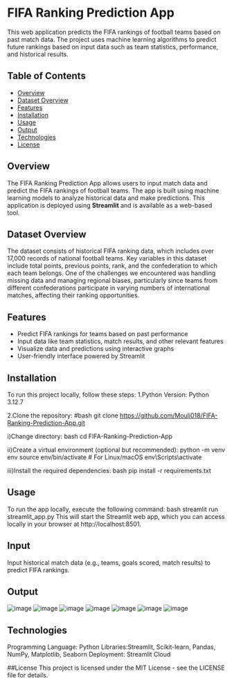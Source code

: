# FIFA Ranking Prediction App

This web application predicts the FIFA rankings of football teams based on past match data. The project uses machine learning algorithms to predict future rankings based on input data such as team statistics, performance, and historical results.

## Table of Contents
- [Overview](#overview)
- [Dataset Overview](#datasetoverview)
- [Features](#features)
- [Installation](#installation)
- [Usage](#usage)
- [Output](#output)
- [Technologies](#technologies)
- [License](#license)

## Overview

The FIFA Ranking Prediction App allows users to input match data and predict the FIFA rankings of football teams. The app is built using machine learning models to analyze historical data and make predictions. This application is deployed using **Streamlit** and is available as a web-based tool.

## Dataset Overview
The dataset consists of historical FIFA ranking data, which includes over 17,000 records of national football teams. Key variables in this dataset include total points, previous points, rank, and the confederation to which each team belongs. One of the challenges we encountered was handling missing data and managing regional biases, particularly since teams from different confederations participate in varying numbers of international matches, affecting their ranking opportunities.


## Features

- Predict FIFA rankings for teams based on past performance
- Input data like team statistics, match results, and other relevant features
- Visualize data and predictions using interactive graphs
- User-friendly interface powered by Streamlit

## Installation

To run this project locally, follow these steps:
1.Python Version:
   Python 3.12.7

2.Clone the repository:
   #bash
   git clone https://github.com/Mouli018/FIFA-Ranking-Prediction-App.git

i)Change directory:
bash
cd FIFA-Ranking-Prediction-App

ii)Create a virtual environment (optional but recommended):
python -m venv env
source env/bin/activate  # For Linux/macOS
env\Scripts\activate 

iii)Install the required dependencies:
bash
pip install -r requirements.txt

## Usage
To run the app locally, execute the following command:
bash
streamlit run streamlit_app.py
This will start the Streamlit web app, which you can access locally in your browser at http://localhost:8501.
## Input
Input historical match data (e.g., teams, goals scored, match results) to predict FIFA rankings.
## Output
![image](https://github.com/user-attachments/assets/81b509b5-a145-48c1-89a3-cce26f947646)
![image](https://github.com/user-attachments/assets/0dcfefc6-ecf0-4eee-8741-c6dbdb294503)
![image](https://github.com/user-attachments/assets/1b127cce-b313-4275-b61f-c51e56492f3b)
![image](https://github.com/user-attachments/assets/a8767a44-4f05-4223-aed2-5a77639ce034)
![image](https://github.com/user-attachments/assets/e0b49693-7ac3-4f2c-8571-0d1ab2b8945c)
![image](https://github.com/user-attachments/assets/fbcc5762-459a-420a-9bbe-0034a3cc253e)
![image](https://github.com/user-attachments/assets/b152938c-d3ad-4b4c-b611-469a21e97080)

## Technologies
Programming Language: Python
Libraries:Streamlit, Scikit-learn, Pandas, NumPy, Matplotlib, Seaborn
Deployment: Streamlit Cloud

##License
This project is licensed under the MIT License - see the LICENSE file for details.

